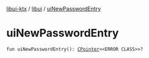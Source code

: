 [libui-ktx](../index.md) / [libui](index.md) / [uiNewPasswordEntry](./ui-new-password-entry.md)

# uiNewPasswordEntry

`fun uiNewPasswordEntry(): `[`CPointer`](../kotlinx.cinterop/-c-pointer/index.md)`<<ERROR CLASS>>?`